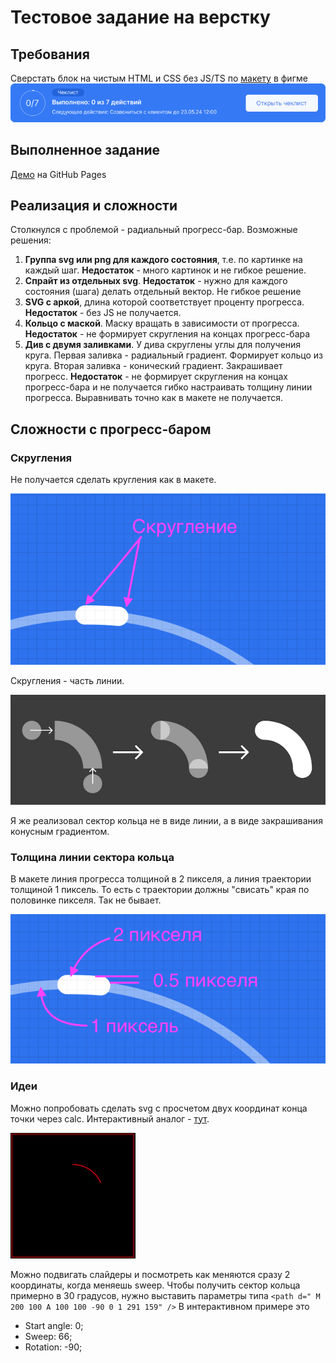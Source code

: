 # Тестовое задание на верстку

## Требования

Сверстать блок на чистым HTML и CSS без JS/TS по
[макету](<https://www.figma.com/design/7PQeuuT4z8icQaxtff3Gln/%D0%A2%D0%B5%D1%81%D1%82%D0%BE%D0%B2%D0%BE%D0%B5-%D0%B7%D0%B0%D0%B4%D0%B0%D0%BD%D0%B8%D0%B5-(Stworka)?node-id=98-10642&t=5UF89AMUR65zdub6-1>) в фигме
![Оригинал картинки](./images/progress%20-bar_of_checklist.png)

## Выполненное задание

[Демо](https://sergeykardashev.github.io/Stworka-progress-checklist/) на GitHub Pages

## Реализация и сложности

Столкнулся с проблемой - радиальный прогресс-бар.
Возможные решения:

1. **Группа svg или png для каждого состояния**, т.е. по картинке на каждый шаг.
   **Недостаток** - много картинок и не гибкое решение.
2. **Спрайт из отдельных svg**.
   **Недостаток** - нужно для каждого состояния (шага) делать отдельный вектор. Не гибкое решение
3. **SVG с аркой**, длина которой соответствует проценту прогресса.
   **Недостаток** - без JS не получается.
4. **Кольцо с маской**. Маску вращать в зависимости от прогресса.
   **Недостаток** - не формирует скругления на концах прогресс-бара
5. **Див с двумя заливками**. У дива скруглены углы для получения круга. Первая заливка - радиальный градиент. Формирует кольцо из круга. Вторая заливка - конический градиент. Закрашивает прогресс.
   **Недостаток** - не формирует скругления на концах прогресс-бара и не получается гибко настраивать толщину линии прогресса. Выравнивать точно как в макете не получается.

## Сложности с прогресс-баром

### Скругления

Не получается сделать кругления как в макете.

![скругления в оринигальном макете](./images/caps.png)

Скругления - часть линии.

![схема скруглений](./images/caps_schema.png)

Я же реализовал сектор кольца не в виде линии, а в виде закрашивания конусным градиентом.

### Толщина линии сектора кольца

В макете линия прогресса толщиной в 2 пикселя, а линия траектории толщиной 1 пиксель. То есть с траектории должны "свисать" края по половинке пикселя. Так не бывает.

![схема толщины линии прогресса](./images/thickness.png)

### Идеи

Можно попробовать сделать svg с просчетом двух координат конца точки через calc.
Интерактивный аналог - [тут](http://xahlee.info/js/svg_circle_arc.html).

![скриншот с примером сегмента](./images/Interactive_Circle_Arc.png)

Можно подвигать слайдеры и посмотреть как меняются сразу 2 координаты, когда меняешь sweep.
Чтобы получить сектор кольца примерно в 30 градусов, нужно выставить параметры типа `<path d=" M 200 100 A 100 100 -90 0 1 291 159" />`
В интерактивном примере это

- Start angle: 0;
- Sweep: 66;
- Rotation: -90;
